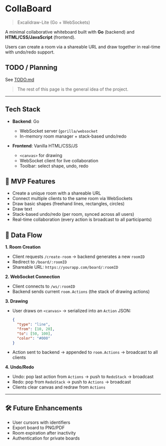 # CollaBoard
> Excalidraw-Lite (Go + WebSockets)

A minimal collaborative whiteboard built with **Go** (backend) and **HTML/CSS/JavaScript** (frontend).  

Users can create a room via a shareable URL and draw together in real-time with undo/redo support.

## TODO / Planning
See [TODO.md](./TODO.md)

> The rest of this page is the general idea of the project.

---

## Tech Stack

- **Backend**: Go  
  - WebSocket server (`gorilla/websocket`
  - In-memory room manager + stack-based undo/redo  

- **Frontend**: Vanilla HTML/CSS/JS  
  - `<canvas>` for drawing  
  - WebSocket client for live collaboration  
  - Toolbar: select shape, undo, redo  

## 🎯 MVP Features

- Create a unique room with a shareable URL  
- Connect multiple clients to the same room via WebSockets  
- Draw basic shapes (freehand lines, rectangles, circles)
- Draw text  
- Stack-based undo/redo (per room, synced across all users)
- Real-time collaboration (every action is broadcast to all participants)

## 🔄 Data Flow

**1. Room Creation**
- Client requests `/create-room` → backend generates a new `roomID`  
- Redirect to `/board/:roomID`  
- Shareable URL: `https://yourapp.com/board/:roomID`

**2. WebSocket Connection**
- Client connects to `/ws/:roomID`  
- Backend sends current `room.Actions` (the stack of drawing actions)  

**3. Drawing**
- User draws on `<canvas>` → serialized into an `Action` JSON:
  ```json
  {
    "type": "line",
    "from": [10, 20],
    "to": [50, 100],
    "color": "#000"
  }
  ```

* Action sent to backend → appended to `room.Actions` → broadcast to all clients

**4. Undo/Redo**

* Undo: pop last action from `Actions` → push to `RedoStack` → broadcast
* Redo: pop from `RedoStack` → push to `Actions` → broadcast
* Clients clear canvas and redraw from `Actions`

---

## 🛠️ Future Enhancements

* User cursors with identifiers
* Export board to PNG/PDF
* Room expiration after inactivity
* Authentication for private boards

